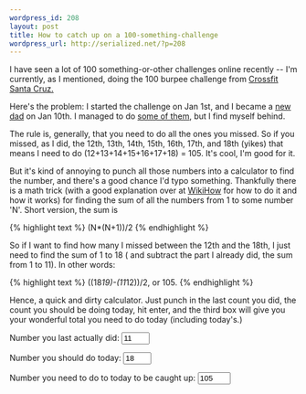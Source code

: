 ```yaml
--- 
wordpress_id: 208
layout: post
title: How to catch up on a 100-something-challenge
wordpress_url: http://serialized.net/?p=208
---
```

I have seen a lot of 100 something-or-other challenges online recently -- I'm currently, as I mentioned, doing the 100 burpee challenge from [Crossfit Santa Cruz.](http://www.crossfitsantacruz.com/crossfit_santa_cruz/burpee-challenge-details.html)

Here's the problem: I started the challenge on Jan 1st, and I became a [new dad](http://carterbarratt.com) on Jan 10th. I managed to do [some of them](http://twitter.com/jbarratt/status/1112197431), but I find myself behind.

The rule is, generally, that you need to do all the ones you missed. So if you missed, as I did, the 12th, 13th, 14th, 15th, 16th, 17th, and 18th (yikes) that means I need to do (12+13+14+15+16+17+18) = 105. It's cool, I'm good for it.

But it's kind of annoying to punch all those numbers into a calculator to find the number, and there's a good chance I'd typo something. Thankfully there is a math trick (with a good explanation over at [WikiHow](http://www.wikihow.com/Sum-the-Integers-from-1-to-N) for how to do it and how it works) for finding the sum of all the numbers from 1 to some number 'N'. Short version, the sum is 

{% highlight text %}
(N*(N+1))/2
{% endhighlight %}

So if I want to find how many I missed between the 12th and the 18th, I just need to find the sum of 1 to 18 ( and subtract the part I already did, the sum from 1 to 11). In other words:

{% highlight text %}
((18*19)-(11*12))/2, or 105.
{% endhighlight %}

Hence, a quick and dirty calculator. Just punch in the last count you did, the count you should be doing today, hit enter, and the third box will give you your wonderful total you need to do today (including today's.)

<script language="Javascript" type="text/javascript">
function calc_catchup(form) {
	var last = eval(form.last.value);
	var today = eval(form.today.value);
	var catchup = ((today*(today+1)) - (last*(last+1)))/2;
	form.catchup.value = catchup;
}
</script>

<form method='post' name='catchup_count' action='calc_catchup'>
Number you last actually did: <input type='text' name='last' size='3' value='11' onchange="calc_catchup(this.form)"/>

Number you should do today: <input type='text' name='today' size='3' onchange="calc_catchup(this.form)" value='18'/>

Number you need to do to today to be caught up: <input type='text' name='catchup' size='4' value='105' onchange="calc_catchup(this.form)"/>
</form>
